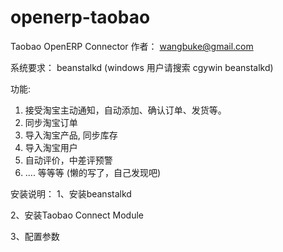 openerp-taobao
==============

Taobao OpenERP Connector
作者： wangbuke@gmail.com

系统要求：
beanstalkd (windows 用户请搜索 cgywin beanstalkd)

功能:
1. 接受淘宝主动通知，自动添加、确认订单、发货等。
2. 同步淘宝订单
3. 导入淘宝产品, 同步库存
4. 导入淘宝用户
5. 自动评价，中差评预警
6. .... 等等等 (懒的写了，自己发现吧)

安装说明：
1、安装beanstalkd

2、安装Taobao Connect Module

3、配置参数
